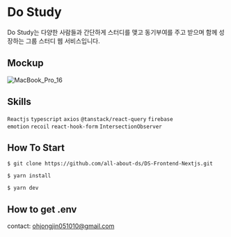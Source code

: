 # Do Study

Do Study는 다양한 사람들과 간단하게 스터디를 맺고 동기부여를 주고 받으며 함께 성장하는 그룹 스터디 웹 서비스입니다.

## Mockup

![MacBook_Pro_16](https://user-images.githubusercontent.com/81551906/231063003-15f0c415-882b-438f-a91e-e5b46f106e68.png)


## Skills

`Reactjs` `typescript` `axios` `@tanstack/react-query` `firebase` `emotion` `recoil` `react-hook-form` `IntersectionObserver` 

## How To Start

```
$ git clone https://github.com/all-about-ds/DS-Frontend-Nextjs.git

$ yarn install 

$ yarn dev
```

## How to get .env

contact: ohjongjin051010@gmail.com
